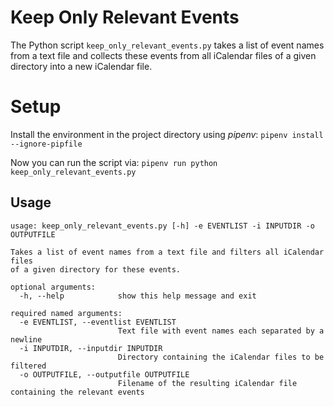 # Keep Only Relevant Events

The Python script `keep_only_relevant_events.py` takes a list of event names from a text file and collects these events from all iCalendar files of a given directory into a new iCalendar file.

# Setup

Install the environment in the project directory using _pipenv_: `pipenv install --ignore-pipfile`

Now you can run the script via: `pipenv run python keep_only_relevant_events.py`

## Usage

```
usage: keep_only_relevant_events.py [-h] -e EVENTLIST -i INPUTDIR -o OUTPUTFILE

Takes a list of event names from a text file and filters all iCalendar files
of a given directory for these events.

optional arguments:
  -h, --help            show this help message and exit

required named arguments:
  -e EVENTLIST, --eventlist EVENTLIST
                        Text file with event names each separated by a newline
  -i INPUTDIR, --inputdir INPUTDIR
                        Directory containing the iCalendar files to be filtered
  -o OUTPUTFILE, --outputfile OUTPUTFILE
                        Filename of the resulting iCalendar file containing the relevant events
```